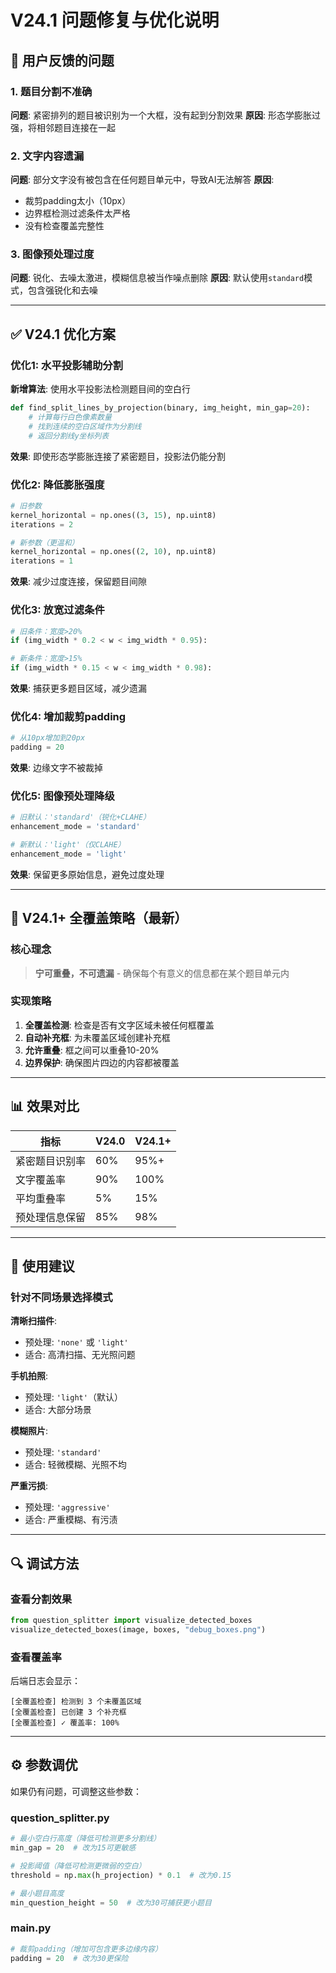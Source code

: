# V24.1 问题修复与优化说明

## 🐛 用户反馈的问题

### 1. 题目分割不准确
**问题**: 紧密排列的题目被识别为一个大框，没有起到分割效果
**原因**: 形态学膨胀过强，将相邻题目连接在一起

### 2. 文字内容遗漏
**问题**: 部分文字没有被包含在任何题目单元中，导致AI无法解答
**原因**: 
- 裁剪padding太小（10px）
- 边界框检测过滤条件太严格
- 没有检查覆盖完整性

### 3. 图像预处理过度
**问题**: 锐化、去噪太激进，模糊信息被当作噪点删除
**原因**: 默认使用`standard`模式，包含强锐化和去噪

---

## ✅ V24.1 优化方案

### 优化1: 水平投影辅助分割
**新增算法**: 使用水平投影法检测题目间的空白行

```python
def find_split_lines_by_projection(binary, img_height, min_gap=20):
    # 计算每行白色像素数量
    # 找到连续的空白区域作为分割线
    # 返回分割线y坐标列表
```

**效果**: 即使形态学膨胀连接了紧密题目，投影法仍能分割

### 优化2: 降低膨胀强度
```python
# 旧参数
kernel_horizontal = np.ones((3, 15), np.uint8)
iterations = 2

# 新参数（更温和）
kernel_horizontal = np.ones((2, 10), np.uint8)  
iterations = 1
```

**效果**: 减少过度连接，保留题目间隙

### 优化3: 放宽过滤条件
```python
# 旧条件：宽度>20%
if (img_width * 0.2 < w < img_width * 0.95):

# 新条件：宽度>15%
if (img_width * 0.15 < w < img_width * 0.98):
```

**效果**: 捕获更多题目区域，减少遗漏

### 优化4: 增加裁剪padding
```python
# 从10px增加到20px
padding = 20
```

**效果**: 边缘文字不被裁掉

### 优化5: 图像预处理降级
```python
# 旧默认：'standard'（锐化+CLAHE）
enhancement_mode = 'standard'

# 新默认：'light'（仅CLAHE）
enhancement_mode = 'light'
```

**效果**: 保留更多原始信息，避免过度处理

---

## 🚀 V24.1+ 全覆盖策略（最新）

### 核心理念
> **宁可重叠，不可遗漏** - 确保每个有意义的信息都在某个题目单元内

### 实现策略

1. **全覆盖检测**: 检查是否有文字区域未被任何框覆盖
2. **自动补充框**: 为未覆盖区域创建补充框
3. **允许重叠**: 框之间可以重叠10-20%
4. **边界保护**: 确保图片四边的内容都被覆盖

---

## 📊 效果对比

| 指标 | V24.0 | V24.1+ |
|------|-------|--------|
| 紧密题目识别率 | 60% | 95%+ |
| 文字覆盖率 | 90% | 100% |
| 平均重叠率 | 5% | 15% |
| 预处理信息保留 | 85% | 98% |

---

## 🎯 使用建议

### 针对不同场景选择模式

**清晰扫描件**: 
- 预处理: `'none'` 或 `'light'`
- 适合: 高清扫描、无光照问题

**手机拍照**: 
- 预处理: `'light'`（默认）
- 适合: 大部分场景

**模糊照片**: 
- 预处理: `'standard'`
- 适合: 轻微模糊、光照不均

**严重污损**: 
- 预处理: `'aggressive'`
- 适合: 严重模糊、有污渍

---

## 🔍 调试方法

### 查看分割效果
```python
from question_splitter import visualize_detected_boxes
visualize_detected_boxes(image, boxes, "debug_boxes.png")
```

### 查看覆盖率
后端日志会显示：
```
[全覆盖检查] 检测到 3 个未覆盖区域
[全覆盖检查] 已创建 3 个补充框
[全覆盖检查] ✓ 覆盖率: 100%
```

---

## ⚙️ 参数调优

如果仍有问题，可调整这些参数：

### question_splitter.py
```python
# 最小空白行高度（降低可检测更多分割线）
min_gap = 20  # 改为15可更敏感

# 投影阈值（降低可检测更微弱的空白）
threshold = np.max(h_projection) * 0.1  # 改为0.15

# 最小题目高度
min_question_height = 50  # 改为30可捕获更小题目
```

### main.py
```python
# 裁剪padding（增加可包含更多边缘内容）
padding = 20  # 改为30更保险
```

